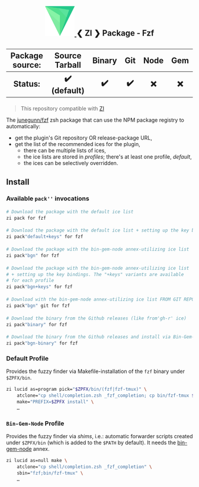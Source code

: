 <h2 align="center">
  <a href="https://github.com/z-shell/zi">
    <img src="https://github.com/z-shell/zi/raw/main/docs/images/logo.svg" alt="Logo" width="80" height="80">
  </a>
❮ ZI ❯ Package - Fzf
</h2>

<h2 align="center">
  
| **Package source:** |        Source Tarball        |       Binary       |        Git         | Node | Gem |
| :-----------------: | :--------------------------: | :----------------: | :----------------: | :--: | :-: |
|     **Status:**     | :heavy_check_mark: (default) | :heavy_check_mark: | :heavy_check_mark: | :x:  | :x: |

</h2>

> This repository compatible with [ZI](https://github.com/z-shell-zi)

The [junegunn/fzf](https://github.com/junegunn/fzf) zsh package that can use the NPM package registry to automatically:

- get the plugin's Git repository OR release-package URL,
- get the list of the recommended ices for the plugin,
  - there can be multiple lists of ices,
  - the ice lists are stored in _profiles_; there's at least one profile, _default_,
  - the ices can be selectively overridden.

## Install

### Available `pack''` invocations

```zsh
# Download the package with the default ice list
zi pack for fzf

# Download the package with the default ice list + setting up the key bindings
zi pack"default+keys" for fzf

# Download the package with the bin-gem-node annex-utilizing ice list
zi pack"bgn" for fzf

# Download the package with the bin-gem-node annex-utilizing ice list
# + setting up the key bindings. The "+keys" variants are available
# for each profile
zi pack"bgn+keys" for fzf

# Download with the bin-gem-node annex-utilizing ice list FROM GIT REPOSITORY
zi pack"bgn" git for fzf

# Download the binary from the Github releases (like from'gh-r' ice)
zi pack"binary" for fzf

# Download the binary from the Github releases and install via Bin-Gem-Node shims
zi pack"bgn-binary" for fzf
```

### Default Profile

Provides the fuzzy finder via Makefile-installation of the `fzf` binary under
`$ZPFX/bin`.

```zsh
zi lucid as=program pick="$ZPFX/bin/(fzf|fzf-tmux)" \
    atclone="cp shell/completion.zsh _fzf_completion; cp bin/fzf-tmux $ZPFX/bin" \
    make="PREFIX=$ZPFX install" \
    …
```

### `Bin-Gem-Node` Profile

Provides the fuzzy finder via _shims_, i.e.: automatic forwarder scripts created
under `$ZPFX/bin` (which is added to the `$PATH` by default). It needs the
[bin-gem-node](https://github.com/z-shell/z-a-bin-gem-node) annex.

```zsh
zi lucid as=null make \
    atclone="cp shell/completion.zsh _fzf_completion" \
    sbin="fzf;bin/fzf-tmux" \
    …
```
